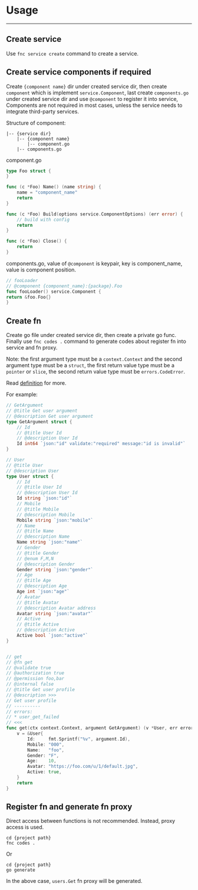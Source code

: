 # Usage

---

## Create service

Use `fnc service create` command to create a service.

## Create service components if required

Create `{component name}` dir under created service dir,
then create `component` which is implement `service.Component`,
last create `components.go` under created service dir and use `@component` to register it into service,
Components are not required in most cases,
unless the service needs to integrate third-party services.

Structure of component:

```text
|-- {service dir}
    |-- {component name}
        |-- component.go
    |-- components.go
```

component.go

```go
type Foo struct {
}

func (c *Foo) Name() (name string) {
    name = "component_name"
    return
}

func (c *Foo) Build(options service.ComponentOptions) (err error) {
    // build with config
    return
}

func (c *Foo) Close() {
    return
}
```

components.go, value of `@component` is keypair, key is component_name, value is component position.

```go
// fooLoader
// @component {component_name}:{package}.Foo
func fooLoader() service.Component {
return &foo.Foo{}
}
```

## Create fn

Create go file under created service dir, then create a private go func.
Finally use `fnc codes .` command to generate codes about register fn into service and fn proxy.



Note: the first argument type must be a `context.Context` and the second argument type must be a `struct`, the first
return value type must be a `pointer` or `slice`, the second return value type must be `errors.CodeError`.

Read [definition](https://github.com/aacfactory/fns/blob/main/docs/definition.md) for more.

For example:

```go
// GetArgument
// @title Get user argument
// @description Get user argument
type GetArgument struct {
    // Id
    // @title User Id
    // @description User Id
    Id int64 `json:"id" validate:"required" message:"id is invalid"`
}

// User
// @title User
// @description User
type User struct {
    // Id
    // @title User Id
    // @description User Id
    Id string `json:"id"`
    // Mobile
    // @title Mobile
    // @description Mobile
    Mobile string `json:"mobile"`
    // Name
    // @title Name
    // @description Name
    Name string `json:"name"`
    // Gender
    // @title Gender 
    // @enum F,M,N
    // @description Gender
    Gender string `json:"gender"`
    // Age
    // @title Age
    // @description Age
    Age int `json:"age"`
    // Avatar
    // @title Avatar
    // @description Avatar address
    Avatar string `json:"avatar"`
    // Active
    // @title Active
    // @description Active
    Active bool `json:"active"`
}


// get
// @fn get
// @validate true
// @authorization true
// @permission foo,bar
// @internal false
// @title Get user profile
// @description >>>
// Get user profile
// ----------
// errors:
// * user_get_failed
// <<<
func get(ctx context.Context, argument GetArgument) (v *User, err errors.CodeError) {
    v = &User{
        Id:     fmt.Sprintf("%v", argument.Id),
        Mobile: "000",
        Name:   "foo",
        Gender: "F",
        Age:    10,
        Avatar: "https://foo.com/u/1/default.jpg",
        Active: true,
    }
    return
}

```

## Register fn and generate fn proxy
Direct access between functions is not recommended. Instead, proxy access is used.

```shell
cd {project path}
fnc codes .
```
Or
```shell
cd {project path}
go generate
```

In the above case, `users.Get` fn proxy will be generated. 

